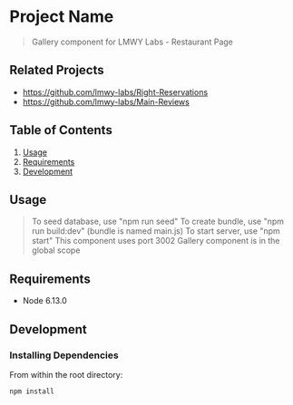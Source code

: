 # Project Name

> Gallery component for LMWY Labs - Restaurant Page

## Related Projects

  - https://github.com/lmwy-labs/Right-Reservations
  - https://github.com/lmwy-labs/Main-Reviews

## Table of Contents

1. [Usage](#Usage)
1. [Requirements](#requirements)
1. [Development](#development)

## Usage
> To seed database, use "npm run seed"
> To create bundle, use "npm run build:dev" (bundle is named main.js)
> To start server, use "npm start"
> This component uses port 3002
> Gallery component is in the global scope

## Requirements
- Node 6.13.0

## Development
### Installing Dependencies

From within the root directory:

```sh
npm install
```
